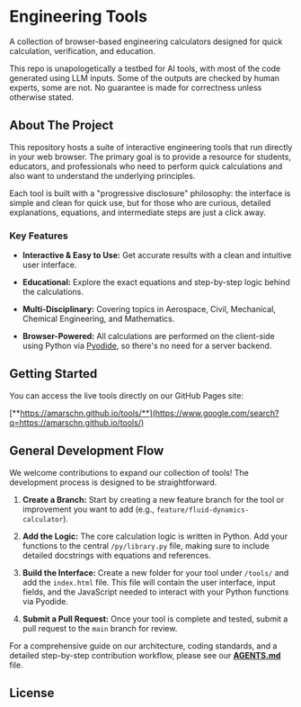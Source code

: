 # Engineering Tools

A collection of browser-based engineering calculators designed for quick calculation, verification, and education.

This repo is unapologetically a testbed for AI tools, with most of the code generated using LLM inputs. Some of the outputs are checked by human experts, some are not. No guarantee is made for correctness unless otherwise stated.

## About The Project

This repository hosts a suite of interactive engineering tools that run directly in your web browser. The primary goal is to provide a resource for students, educators, and professionals who need to perform quick calculations and also want to understand the underlying principles.

Each tool is built with a "progressive disclosure" philosophy: the interface is simple and clean for quick use, but for those who are curious, detailed explanations, equations, and intermediate steps are just a click away.

### Key Features

* **Interactive & Easy to Use:** Get accurate results with a clean and intuitive user interface.

* **Educational:** Explore the exact equations and step-by-step logic behind the calculations.

* **Multi-Disciplinary:** Covering topics in Aerospace, Civil, Mechanical, Chemical Engineering, and Mathematics.

* **Browser-Powered:** All calculations are performed on the client-side using Python via [Pyodide](https://pyodide.org/), so there's no need for a server backend.

## Getting Started

You can access the live tools directly on our GitHub Pages site:

[**https://amarschn.github.io/tools/**](https://www.google.com/search?q=https://amarschn.github.io/tools/)

## General Development Flow

We welcome contributions to expand our collection of tools! The development process is designed to be straightforward.

1. **Create a Branch:** Start by creating a new feature branch for the tool or improvement you want to add (e.g., `feature/fluid-dynamics-calculator`).

2. **Add the Logic:** The core calculation logic is written in Python. Add your functions to the central `/py/library.py` file, making sure to include detailed docstrings with equations and references.

3. **Build the Interface:** Create a new folder for your tool under `/tools/` and add the `index.html` file. This file will contain the user interface, input fields, and the JavaScript needed to interact with your Python functions via Pyodide.

4. **Submit a Pull Request:** Once your tool is complete and tested, submit a pull request to the `main` branch for review.

For a comprehensive guide on our architecture, coding standards, and a detailed step-by-step contribution workflow, please see our [**AGENTS.md**](AGENTS.md) file.

## License
